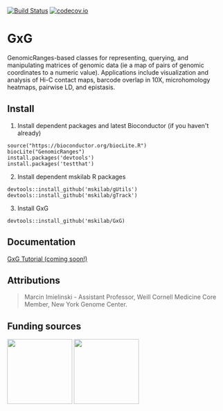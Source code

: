 [![Build Status](https://travis-ci.org/mskilab/GxG.svg?branch=master)](https://travis-ci.org/mskilab/GxG)
[![codecov.io](https://img.shields.io/codecov/c/github/mskilab/GxG.svg)](https://codecov.io/github/mskilab/GxG?branch=master)

# GxG

  GenomicRanges-based classes for representing, querying, and manipulating
  matrices of genomic data (ie a map of pairs of genomic coordinates to a
  numeric value).  Applications include visualization and analysis of Hi-C
  contact maps, barcode overlap in 10X, microhomology heatmaps, pairwise LD, and
  epistasis. 
  
## Install

1. Install dependent packages and latest Bioconductor (if you haven't already)

```{r}
source("https://bioconductor.org/biocLite.R")
biocLite("GenomicRanges")
install.packages('devtools')
install.packages('testthat')
```


2. Install dependent mskilab R packages

```{r}
devtools::install_github('mskilab/gUtils')
devtools::install_github('mskilab/gTrack')
```

3. Install GxG

```{r}
devtools::install_github('mskilab/GxG)
```

Documentation 
------------

[GxG Tutorial (coming soon!)](http://mskilab.com/GxG/tutorial.html)

<!---
[GxG Developer Reference](docs/reference.md)
-->

<div id="attributions"/>

Attributions
------------
> Marcin Imielinski - Assistant Professor, Weill Cornell Medicine
> Core Member, New York Genome Center.

Funding sources
------------

<img
src="https://static1.squarespace.com/static/562537a8e4b0bbf0e0b819f1/5ad81984575d1f7d69517350/5ad819f02b6a28750f79597c/1524111879079/DDCF.jpeg?format=1500w"
height="150" class ="center"> <img
src="https://static1.squarespace.com/static/562537a8e4b0bbf0e0b819f1/5ad81984575d1f7d69517350/5ad819b8aa4a996c2d584594/1524111841815/BWF.png?format=500w"
height="150" class ="center">




```

